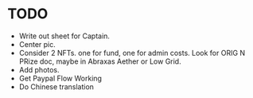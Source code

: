 # TODO

- Write out sheet for Captain.
- Center pic.
- Consider 2 NFTs. one for fund, one for admin costs. Look for ORIG N PRize doc, maybe in Abraxas Aether or Low Grid. 
- Add photos. 
- Get Paypal Flow Working
- Do Chinese translation
